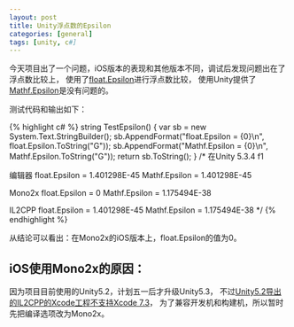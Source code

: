 ```yaml
---
layout: post
title: Unity浮点数的Epsilon
categories: [general]
tags: [unity, c#]
---
```


今天项目出了一个问题，iOS版本的表现和其他版本不同，调试后发现问题出在了浮点数比较上，
使用了[float.Epsilon](https://msdn.microsoft.com/en-us/library/system.single.epsilon(v=vs.110).aspx)进行浮点数比较，
使用Unity提供了[Mathf.Epsilon](http://docs.unity3d.com/ScriptReference/Mathf.Epsilon.html)是没有问题的。

测试代码和输出如下：

{% highlight c# %}
string TestEpsilon()
{
    var sb = new System.Text.StringBuilder();
    sb.AppendFormat("float.Epsilon = {0}\n", float.Epsilon.ToString("G"));
    sb.AppendFormat("Mathf.Epsilon = {0}\n", Mathf.Epsilon.ToString("G"));
    return sb.ToString();
}
/*
在Unity 5.3.4 f1 

编辑器
float.Epsilon = 1.401298E-45
Mathf.Epsilon = 1.401298E-45

Mono2x
float.Epsilon = 0
Mathf.Epsilon = 1.175494E-38

IL2CPP
float.Epsilon = 1.401298E-45
Mathf.Epsilon = 1.175494E-38
*/
{% endhighlight %}

从结论可以看出：在Mono2x的iOS版本上，float.Epsilon的值为0。

## iOS使用Mono2x的原因：

因为项目目前使用的Unity5.2，计划五一后才升级Unity5.3，
不过[Unity5.2导出的IL2CPP的Xcode工程不支持Xcode 7.3](http://forum.unity3d.com/threads/error-unknown-type-name-__declspec-after-xcode-7-3-upgrade.393128/)，
为了兼容开发机和构建机，所以暂时先把编译选项改为Mono2x。